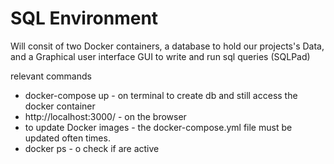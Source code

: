 # SQL Environment

Will consit of two Docker containers, a database to hold our projects's Data, and a Graphical user interface GUI to write and run sql queries (SQLPad)

relevant commands
- docker-compose up - on terminal to create db and still access the docker container
- http://localhost:3000/ - on the browser
- to update Docker images - the docker-compose.yml file must be updated often times.
- docker ps - o check if are active
